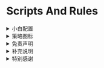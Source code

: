 # Scripts And Rules

<details>
   <summary>小白配置</summary>   

- 自用配置
  
- [Clash](https://raw.githubusercontent.com/Centralmatrix3/Scripts-Rules/Master/Clash/Matrix3.yaml)

- [Loon](https://raw.githubusercontent.com/Centralmatrix3/Scripts-Rules/Master/Loon/Matrix3.conf)

- [QuantumultX](https://raw.githubusercontent.com/Centralmatrix3/Scripts-Rules/Master/QuantumultX/Matrix3.conf)

- [Shadowrocket](https://raw.githubusercontent.com/Centralmatrix3/Scripts-Rules/Master/Shadowrocket/Matrix3.conf)

- [Stash](https://raw.githubusercontent.com/Centralmatrix3/Scripts-Rules/Master/Stash/Matrix3.yaml)

- [Surge](https://raw.githubusercontent.com/Centralmatrix3/Scripts-Rules/Master/Surge/Matrix3.conf)

</details>

<details>
   <summary>策略图标</summary>

- 自用图标

- [Matrix](https://raw.githubusercontent.com/Centralmatrix3/Scripts-Rules/Master/Matrix-icon/Matrix-Color.Json)

</details>

<details>
   <summary>免责声明</summary>

- 本仓库中涉及的任何解锁和解密分析脚本仅用于资源共享和学习研究，不能保证其合法性，准确性，完整性和有效性，请根据情况自行判断。

- 间接使用规则和脚本的任何用户，包括但不限于建立VPS 或在某些行为违反国家与地区法律或相关法规情况下进行传播，本人对于由此引起的任何隐私泄漏或其他后果概不负责。

- 请勿将本仓库内的任何内容用于商业或非法目的，否则后果自负。

- 如果任何单位或个人认为该项目的脚本可能涉嫌侵犯其权利，则应及时通知并提供身份证明，所有权证明，我将在收到认证文件后删除相关脚本。

- 对任何本仓库中包含的脚本在使用中可能出现的问题概不负责，包括但不限于由任何脚本错误导致的任何损失或损害。

- 您必须在下载后的24小时内从计算机或手机中完全删除以上内容。

- 任何以任何方式查看此项目的人或直接或间接使用该项目的任何脚本的使用者都应仔细阅读此声明。保留随时更改或补充此免责声明的权利。一旦使用并复制了任何本仓库相关脚本或其他内容，则视为您已接受此免责声明。

</details>

<details>
   <summary>补充说明</summary>

- 本仓库只搬运规则、重写与脚本，在此基础上进行修改满足我的需求作为自用库使用，并不负责维护规则、重写、脚本。

- 不保证所有规则与脚本的可用性。

- 我不生产规则我只是开源规则的搬运工

- 所有规则数据都来自互联网，感谢开源规则项目作者的辛勤付出。

</details>

<details>
   <summary>特别感谢</summary>

- 排名不分先后如有遗漏请提醒补充

- [blackmatrix7](https://github.com/blackmatrix7) 

- [DivineEngine](https://github.com/DivineEngine)

- [app2smile](https://github.com/app2smile)

- [Peng-YM](https://github.com/Peng-YM) 

- [KOP-XIAO](https://github.com/KOP-XIAO) 

- [NobyDa](https://github.com/NobyDa) 

- [Koolson](https://github.com/Koolson) 

- [Orz-3](https://github.com/Orz-3) 

- [zqzess](https://github.com/zqzess) 

- [Anti-AD](https://github.com/privacy-protection-tools)

- [VirgilClyne](https://github.com/VirgilClyne)

- [Chavyleung](https://github.com/chavyleung)

- [Semporia](https://github.com/Semporia) 

- [I-am-R-E](https://github.com/I-am-R-E) 

- [Hackl0us](https://github.com/Hackl0us) 

- [ddgksf2013](https://github.com/ddgksf2013)

- [ACL4SSR](https://github.com/ACL4SSR)

- [lodepuly](https://gitlab.com/lodepuly) 

- [Maasea](https://github.com/Maasea)

- [kokoryh](https://github.com/kokoryh)

- [Getsomecat](https://github.com/getsomecat)

- [Rabbit-Spec](https://github.com/Rabbit-Spec)

- [keywos](https://github.com/keywos)

- [Infatuation-Fei](https://github.com/Infatuation-Fei)

- [Coldvvater](https://github.com/Coldvvater)

- [fmz200](https://github.com/fmz200)

</details>
